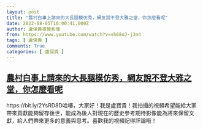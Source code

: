 ```yaml
---
layout: post
title: "農村白事上請來的大長腿模仿秀，網友說不登大雅之堂，你怎麼看呢"
date: 2022-08-05T10:00:41.000Z
author: 盧保貴視覺影像
from: https://www.youtube.com/watch?v=vh68oJ-jJm4
tags: [ 盧保貴 ]
comments: True
categories: [ 盧保貴 ]
---
```

<!--1659693641000-->
[農村白事上請來的大長腿模仿秀，網友說不登大雅之堂，你怎麼看呢](https://www.youtube.com/watch?v=vh68oJ-jJm4)
------

<div>
https://bit.ly/2YsRD8D哈嘍，大家好！我是盧寶貴！我拍攝的視頻希望能給大家帶來貢獻能夠留存後世，能成為後人對現在的歷史參考期待影像能為將來保留文獻，給人們帶來更多的意義與思考。喜歡我的視頻記得評論哦！
</div>
